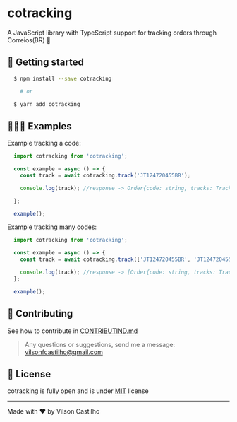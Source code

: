 # cotracking

A JavaScript library with TypeScript support for tracking orders through Correios(BR) 🚚

## 🚀 Getting started

```sh
  $ npm install --save cotracking

    # or

  $ yarn add cotracking
```

## 👨🏻‍💻 Examples

Example tracking a code:
```js
  import cotracking from 'cotracking';

  const example = async () => {
    const track = await cotracking.track('JT124720455BR');

    console.log(track); //response -> Order{code: string, tracks: Track[]}

  };

  example();
```

Example tracking many codes:
```js
  import cotracking from 'cotracking';

  const example = async () => {
    const track = await cotracking.track(['JT124720455BR', 'JT124720455BR']);

    console.log(track); //response -> [Order{code: string, tracks: Track[]}]
  };

  example();
```

## 📎 Contributing

See how to contribute in [CONTRIBUTIND.md](./CONTRIBUTING.md)

>Any questions or suggestions, send me a message: vilsonfcastilho@gmail.com

## 💼 License

cotracking is fully open and is under [MIT](./LICENSE) license

---

Made with ♥ by Vilson Castilho
